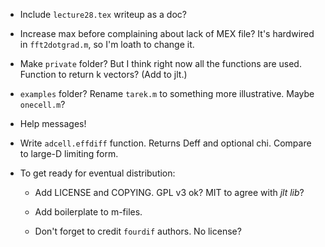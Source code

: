 * Include `lecture28.tex` writeup as a doc?

* Increase max before complaining about lack of MEX file?  It's
  hardwired in `fft2dotgrad.m`, so I'm loath to change it.

* Make `private` folder?  But I think right now all the functions are
  used.  Function to return k vectors?  (Add to jlt.)

* `examples` folder?  Rename `tarek.m` to something more
  illustrative.  Maybe `onecell.m`?

* Help messages!

* Write `adcell.effdiff` function.  Returns Deff and optional chi.
  Compare to large-D limiting form.

* To get ready for eventual distribution:

  * Add LICENSE and COPYING.  GPL v3 ok?  MIT to agree with *jlt lib*?

  * Add boilerplate to m-files.

  * Don't forget to credit `fourdif` authors.  No license?
